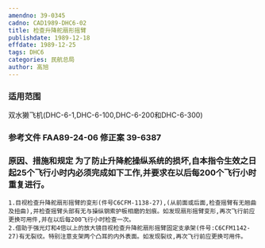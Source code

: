 ```yaml
---
amendno: 39-0345  
cadno: CAD1989-DHC6-02  
title: 检查升降舵扇形摇臂  
publishdate: 1989-12-18  
effdate: 1989-12-25  
tags: DHC6  
categories: 民航总局  
author: 高旭  
---
```

  
### 适用范围  
双水獭飞机(DHC-6-1,DHC-6-100,DHC-6-200和DHC-6-300)  
  
<!--more-->  
### 参考文件    FAA89-24-06 修正案 39-6387  
  
### 原因、措施和规定     为了防止升降舵操纵系统的损坏,自本指令生效之日起25个飞行小时内必须完成如下工作,并要求在以后每200个飞行小时重复进行。  
    1.目视检查升降舵扇形摇臂的变形(件号C6CFM-1138-27),(从前面或后面,检查摇臂有无翘曲及扭曲),并检查摇臂头部有无与操纵钢索护板相磨的划痕。如发现扇形摇臂变形,再次飞行前应更换可用件,并在以后每200飞行小时检查一次。  
    2.借助于强光灯和4倍以上的放大镜目视检查升降舵扇形摇臂固定支承架(件号:C6CFM1142-27)有无裂纹。特别注意支架两个凸耳的内外表面。如发现裂纹,再次飞行前应更换可用件。  
  

